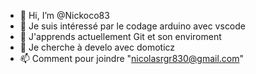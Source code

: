 - 👋 Hi, I’m @Nickoco83
- 👀 Je suis intéressé par le codage arduino avec vscode
- 🌱 J'apprends actuellement Git et son enviroment
- 💞️ Je cherche à develo avec domoticz
- 📫 Comment  pour joindre "nicolasrgr830@gmail.com"

<!---
Nickoco83/Nickoco83 is a ✨ special ✨ repository because its `README.md` (this file) appears on your GitHub profile.
You can click the Preview link to take a look at your changes.
--->
